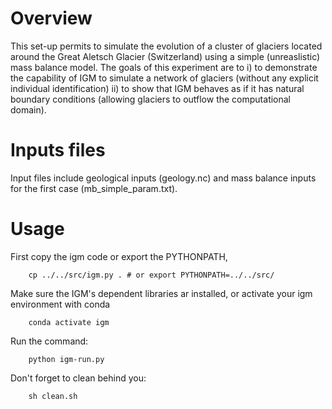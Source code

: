 
# Overview

This set-up permits to simulate the evolution of a cluster of glaciers located around the Great Aletsch Glacier (Switzerland) using a simple (unreaslistic) mass balance model. The goals of this experiment are to i) to demonstrate the capability of IGM to simulate a network of glaciers (without any explicit individual identification) ii) to show that IGM behaves as if it has natural boundary conditions (allowing glaciers to outflow the computational domain).

# Inputs files

Input files include geological inputs (geology.nc) and mass balance inputs for the first case (mb_simple_param.txt).

# Usage

First copy the igm code or export the PYTHONPATH, 

		cp ../../src/igm.py . # or export PYTHONPATH=../../src/
	
Make sure the IGM's dependent libraries ar installed, or activate your igm environment with conda

		conda activate igm
	 
Run the command:

		python igm-run.py
	
Don't forget to clean behind you:

		sh clean.sh
		

